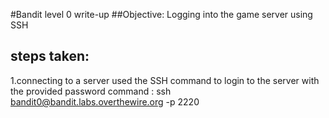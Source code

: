 #Bandit level 0 write-up
##Objective:
Logging into the game server using SSH
## steps taken:
1.connecting to a server 
used the SSH command to login to the server with the provided password
command : ssh bandit0@bandit.labs.overthewire.org -p 2220

